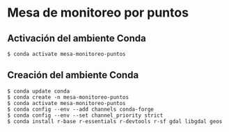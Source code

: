 # Mesa de monitoreo por puntos

## Activación del ambiente Conda
```shell
$ conda activate mesa-monitoreo-puntos
```

## Creación del ambiente Conda
```shell
$ conda update conda
$ conda create -n mesa-monitoreo-puntos
$ conda activate mesa-monitoreo-puntos
$ conda config --env --add channels conda-forge
$ conda config --env --set channel_priority strict
$ conda install r-base r-essentials r-devtools r-sf gdal libgdal geos
```

